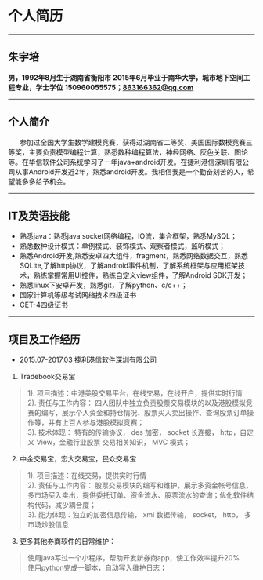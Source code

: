 # 个人简历
---
## 朱宇培
**男，1992年8月生于湖南省衡阳市**
**2015年6月毕业于南华大学，城市地下空间工程专业，学士学位**
**150960055575；863166362@qq.com**

---
## 个人简介
&nbsp;&nbsp;&nbsp;&nbsp;&nbsp;&nbsp;参加过全国大学生数学建模竞赛，获得过湖南省二等奖、美国国际数模竞赛三等奖，主要负责模型编程计算，熟悉数种编程算法，神经网络、灰色关联、图论等。在华信软件公司系统学习了一年java+android开发。在捷利港信深圳有限公司从事Android开发近2年，熟悉android开发。我相信我是一个勤奋刻苦的人，希望能多多给予机会。

---

## IT及英语技能


- 熟悉java：熟悉java socket网络编程，IO流，集合框架，熟悉MySQL； 
- 熟悉数种设计模式：单例模式、装饰模式、观察者模式，监听模式；
- 熟悉Android开发,熟悉安卓四大组件，fragment，熟悉网络数据交互，熟悉SQLite,了解http协议，了解android事件机制，了解系统框架与应用框架技术，熟练掌握常用UI控件，熟练自定义view组件，了解Android SDK开发； 
- 熟悉linux下安卓开发，熟悉git，了解python、c/c++；
- 国家计算机等级考试网络技术四级证书
- CET-4四级证书


---
## 项目及工作经历
- 2015.07-2017.03 捷利港信软件深圳有限公司

1. Tradebook交易宝
> 1). 项目描述：中港美股交易平台，在线交易，在线开户，提供实时行情   
2). 责任与工作内容： 
四人团队中独立负责股票交易模块的以及港股模拟竞赛的编写，展示个人资金和持仓情况、股票买入卖出操作、查询股票订单操作等，并有上百人参与港股模拟竞赛；  
3). 技术体现： 特有的传输协议， des 加密， socket 长连接， http，自定义 View，金融行业股票
交易相关知识， MVC 模式；

2. 中金交易宝，宏大交易宝，民众交易宝
> 1). 项目描述：在线交易，提供实时行情   
2). 责任与工作内容： 
股票交易模块的编写和维护，展示多资金帐号信息，多市场买入卖出，提供委托订单、资金流水、股票流水的查询；优化软件结构代码，减少耦合度；   
3). 能力体现：独立的加密信息传输， xml 数据传输， socket， http， 多市场炒股信息

3. 更多其他券商软件的日常维护：  
> 使用java写过一个小程序，帮助开发新券商app，使工作效率提升20%  
使用python完成一脚本，自动写入维护日志；  






